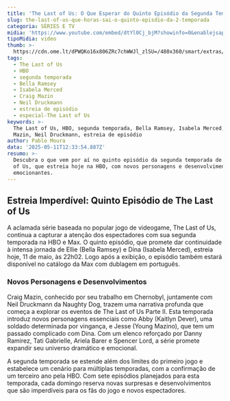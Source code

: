 ```yaml
---
title: 'The Last of Us: O Que Esperar do Quinto Episódio da Segunda Temporada na HBO'
slug: the-last-of-us-que-horas-sai-o-quinto-episdio-da-2-temporada
categoria: SÉRIES E TV
midia: 'https://www.youtube.com/embed/dtYl0Cj_bjM?showinfo=0&enablejsapi=1'
tipoMidia: video
thumb: >-
  https://cdn.ome.lt/dPWQKo16x806ZRc7chWWJl_zlSU=/480x360/smart/extras/conteudos/Captura_de_tela_2025-05-09_143222.png
tags:
  - The Last of Us
  - HBO
  - segunda temporada
  - Bella Ramsey
  - Isabela Merced
  - Craig Mazin
  - Neil Druckmann
  - estreia de episódio
  - especial-The Last of Us
keywords: >-
  The Last of Us, HBO, segunda temporada, Bella Ramsey, Isabela Merced, Craig
  Mazin, Neil Druckmann, estreia de episódio
author: Pablo Moura
data: '2025-05-11T12:33:54.887Z'
resumo: >-
  Descubra o que vem por aí no quinto episódio da segunda temporada de The Last
  of Us, que estreia hoje na HBO, com novos personagens e desenvolvimentos
  emocionantes.
---
```


## Estreia Imperdível: Quinto Episódio de The Last of Us

A aclamada série baseada no popular jogo de videogame, The Last of Us, continua a capturar a atenção dos espectadores com sua segunda temporada na HBO e Max. O quinto episódio, que promete dar continuidade à intensa jornada de Ellie (Bella Ramsey) e Dina (Isabela Merced), estreia hoje, 11 de maio, às 22h02. Logo após a exibição, o episódio também estará disponível no catálogo da Max com dublagem em português.

### Novos Personagens e Desenvolvimentos

Craig Mazin, conhecido por seu trabalho em Chernobyl, juntamente com Neil Druckmann da Naughty Dog, trazem uma narrativa profunda que começa a explorar os eventos de The Last of Us Parte II. Esta temporada introduz novos personagens essenciais como Abby (Kaitlyn Dever), uma soldado determinada por vingança, e Jesse (Young Mazino), que tem um passado complicado com Dina. Com um elenco reforçado por Danny Ramirez, Tati Gabrielle, Ariela Barer e Spencer Lord, a série promete expandir seu universo dramático e emocional.

A segunda temporada se estende além dos limites do primeiro jogo e estabelece um cenário para múltiplas temporadas, com a confirmação de um terceiro ano pela HBO. Com sete episódios planejados para esta temporada, cada domingo reserva novas surpresas e desenvolvimentos que são imperdíveis para os fãs do jogo e novos espectadores.

